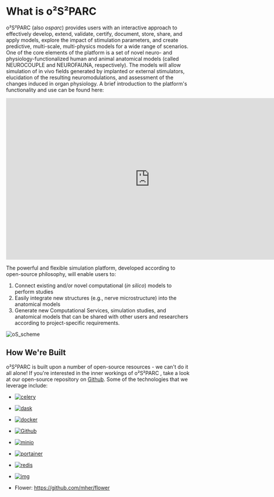 # What is o²S²PARC

o²S²PARC (also *osparc*) provides users with an interactive approach to effectively develop, extend, validate, certify, document, store, share, and apply models, explore the impact of stimulation parameters, and create predictive, multi-scale, multi-physics models for a wide range of scenarios.
One of the core elements of the platform is a set of novel neuro- and physiology-functionalized human and animal anatomical models (called NEUROCOUPLE and NEUROFAUNA, respectively). The models will allow simulation of in vivo fields generated by implanted or external stimulators, elucidation of the resulting neuromodulations, and assessment of the changes induced in organ physiology. A brief introduction to the platform's functionality and use can be found here:

<p align="center">
<iframe width="784" height="441" src="https://www.youtube.com/embed/CRA7UsgzRZE" title="YouTube video player" frameborder="0" allow="accelerometer; autoplay; clipboard-write; encrypted-media; gyroscope; picture-in-picture" allowfullscreen></iframe>
</p>

The powerful and flexible simulation platform, developed according to open-source philosophy, will enable users to:

1. Connect existing and/or novel computational (*in silico*) models to perform studies
2. Easily integrate new structures (e.g., nerve microstructure) into the anatomical models
3. Generate new Computational Services, simulation studies, and anatomical models that can be shared with other users and researchers according to project-specific requirements.

![oS_scheme](https://user-images.githubusercontent.com/32800795/60989473-69d33b80-a346-11e9-91ee-25fd52b8315a.jpg)

## How We're Built

o²S²PARC is built upon a number of open-source resources - we can't do it all alone! If you're interested in the inner workings of o²S²PARC , take a look at our open-source repository on [Github](https://github.com/ITISFoundation/osparc-simcore). Some of the technologies that we leverage include:


* [![celery](https://www.fullstackpython.com/img/logos/celery.png ':size=250%')](https://docs.celeryproject.org/en/stable/)  

* [![dask](https://dask.org/_images/dask_horizontal_white_no_pad.svg ':size=250%')](https://dask.org/)

* [![docker](https://www.docker.com/sites/default/files/d8/2019-07/horizontal-logo-monochromatic-white.png ':size=250%')](https://www.docker.com/)

* [![Github](https://logos-world.net/wp-content/uploads/2020/11/GitHub-Emblem.png ':size=250%')](https://github.com/)

* [![minio](https://min.io/resources/img/logo.svg ':size=300%')](https://min.io/)

* [![portainer](https://www.portainer.io/hubfs/Brand%20Assets/Logos/Portainer%20Logo%20Solid%20All%20-%20Blue%20no%20padding.svg ':size=300%')](https://www.portainer.io/)

* [![redis](https://redis.io/images/redis-white.png ':size=250%')](https://redis.io/)

* [![img](https://www.adminer.org/static/images/logo.png ':size=250%')](https://www.adminer.org/)

* Flower: https://github.com/mher/flower 

